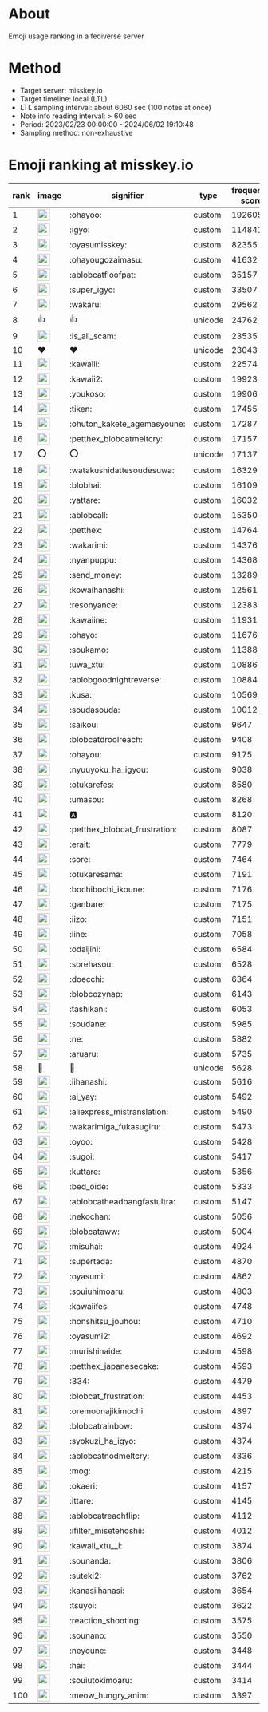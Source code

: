 # About
Emoji usage ranking in a fediverse server

# Method
- Target server: misskey.io
- Target timeline: local (LTL)
- LTL sampling interval: about 6060 sec (100 notes at once)
- Note info reading interval: > 60 sec
- Period: 2023/02/23 00:00:00 - 2024/06/02 19:10:48 
- Sampling method: non-exhaustive

# Emoji ranking at misskey.io

|rank|image|signifier|type|frequency score|
|----|----|----|----|----|
|1|<img height="24" src="https://misskey.io/emoji/ohayoo.webp">|:ohayoo:|custom|192605|
|2|<img height="24" src="https://misskey.io/emoji/igyo.webp">|:igyo:|custom|114841|
|3|<img height="24" src="https://misskey.io/emoji/oyasumisskey.webp">|:oyasumisskey:|custom|82355|
|4|<img height="24" src="https://misskey.io/emoji/ohayougozaimasu.webp">|:ohayougozaimasu:|custom|41632|
|5|<img height="24" src="https://misskey.io/emoji/ablobcatfloofpat.webp">|:ablobcatfloofpat:|custom|35157|
|6|<img height="24" src="https://misskey.io/emoji/super_igyo.webp">|:super_igyo:|custom|33507|
|7|<img height="24" src="https://misskey.io/emoji/wakaru.webp">|:wakaru:|custom|29562|
|8|👍|👍|unicode|24762|
|9|<img height="24" src="https://misskey.io/emoji/is_all_scam.webp">|:is_all_scam:|custom|23535|
|10|❤|❤|unicode|23043|
|11|<img height="24" src="https://misskey.io/emoji/kawaiii.webp">|:kawaiii:|custom|22574|
|12|<img height="24" src="https://misskey.io/emoji/kawaii2.webp">|:kawaii2:|custom|19923|
|13|<img height="24" src="https://misskey.io/emoji/youkoso.webp">|:youkoso:|custom|19906|
|14|<img height="24" src="https://misskey.io/emoji/tiken.webp">|:tiken:|custom|17455|
|15|<img height="24" src="https://misskey.io/emoji/ohuton_kakete_agemasyoune.webp">|:ohuton_kakete_agemasyoune:|custom|17287|
|16|<img height="24" src="https://misskey.io/emoji/petthex_blobcatmeltcry.webp">|:petthex_blobcatmeltcry:|custom|17157|
|17|⭕|⭕|unicode|17137|
|18|<img height="24" src="https://misskey.io/emoji/watakushidattesoudesuwa.webp">|:watakushidattesoudesuwa:|custom|16329|
|19|<img height="24" src="https://misskey.io/emoji/blobhai.webp">|:blobhai:|custom|16109|
|20|<img height="24" src="https://misskey.io/emoji/yattare.webp">|:yattare:|custom|16032|
|21|<img height="24" src="https://misskey.io/emoji/ablobcall.webp">|:ablobcall:|custom|15350|
|22|<img height="24" src="https://misskey.io/emoji/petthex.webp">|:petthex:|custom|14764|
|23|<img height="24" src="https://misskey.io/emoji/wakarimi.webp">|:wakarimi:|custom|14376|
|24|<img height="24" src="https://misskey.io/emoji/nyanpuppu.webp">|:nyanpuppu:|custom|14368|
|25|<img height="24" src="https://misskey.io/emoji/send_money.webp">|:send_money:|custom|13289|
|26|<img height="24" src="https://misskey.io/emoji/kowaihanashi.webp">|:kowaihanashi:|custom|12561|
|27|<img height="24" src="https://misskey.io/emoji/resonyance.webp">|:resonyance:|custom|12383|
|28|<img height="24" src="https://misskey.io/emoji/kawaiine.webp">|:kawaiine:|custom|11931|
|29|<img height="24" src="https://misskey.io/emoji/ohayo.webp">|:ohayo:|custom|11676|
|30|<img height="24" src="https://misskey.io/emoji/soukamo.webp">|:soukamo:|custom|11388|
|31|<img height="24" src="https://misskey.io/emoji/uwa_xtu.webp">|:uwa_xtu:|custom|10886|
|32|<img height="24" src="https://misskey.io/emoji/ablobgoodnightreverse.webp">|:ablobgoodnightreverse:|custom|10884|
|33|<img height="24" src="https://misskey.io/emoji/kusa.webp">|:kusa:|custom|10569|
|34|<img height="24" src="https://misskey.io/emoji/soudasouda.webp">|:soudasouda:|custom|10012|
|35|<img height="24" src="https://misskey.io/emoji/saikou.webp">|:saikou:|custom|9647|
|36|<img height="24" src="https://misskey.io/emoji/blobcatdroolreach.webp">|:blobcatdroolreach:|custom|9408|
|37|<img height="24" src="https://misskey.io/emoji/ohayou.webp">|:ohayou:|custom|9175|
|38|<img height="24" src="https://misskey.io/emoji/nyuuyoku_ha_igyou.webp">|:nyuuyoku_ha_igyou:|custom|9038|
|39|<img height="24" src="https://misskey.io/emoji/otukarefes.webp">|:otukarefes:|custom|8580|
|40|<img height="24" src="https://misskey.io/emoji/umasou.webp">|:umasou:|custom|8268|
|41|<img height="24" src="https://misskey.io/emoji/a.webp">|:a:|custom|8120|
|42|<img height="24" src="https://misskey.io/emoji/petthex_blobcat_frustration.webp">|:petthex_blobcat_frustration:|custom|8087|
|43|<img height="24" src="https://misskey.io/emoji/erait.webp">|:erait:|custom|7779|
|44|<img height="24" src="https://misskey.io/emoji/sore.webp">|:sore:|custom|7464|
|45|<img height="24" src="https://misskey.io/emoji/otukaresama.webp">|:otukaresama:|custom|7191|
|46|<img height="24" src="https://misskey.io/emoji/bochibochi_ikoune.webp">|:bochibochi_ikoune:|custom|7176|
|47|<img height="24" src="https://misskey.io/emoji/ganbare.webp">|:ganbare:|custom|7175|
|48|<img height="24" src="https://misskey.io/emoji/iizo.webp">|:iizo:|custom|7151|
|49|<img height="24" src="https://misskey.io/emoji/iine.webp">|:iine:|custom|7058|
|50|<img height="24" src="https://misskey.io/emoji/odaijini.webp">|:odaijini:|custom|6584|
|51|<img height="24" src="https://misskey.io/emoji/sorehasou.webp">|:sorehasou:|custom|6528|
|52|<img height="24" src="https://misskey.io/emoji/doecchi.webp">|:doecchi:|custom|6364|
|53|<img height="24" src="https://misskey.io/emoji/blobcozynap.webp">|:blobcozynap:|custom|6143|
|54|<img height="24" src="https://misskey.io/emoji/tashikani.webp">|:tashikani:|custom|6053|
|55|<img height="24" src="https://misskey.io/emoji/soudane.webp">|:soudane:|custom|5985|
|56|<img height="24" src="https://misskey.io/emoji/ne.webp">|:ne:|custom|5882|
|57|<img height="24" src="https://misskey.io/emoji/aruaru.webp">|:aruaru:|custom|5735|
|58|🎉|🎉|unicode|5628|
|59|<img height="24" src="https://misskey.io/emoji/iihanashi.webp">|:iihanashi:|custom|5616|
|60|<img height="24" src="https://misskey.io/emoji/ai_yay.webp">|:ai_yay:|custom|5492|
|61|<img height="24" src="https://misskey.io/emoji/aliexpress_mistranslation.webp">|:aliexpress_mistranslation:|custom|5490|
|62|<img height="24" src="https://misskey.io/emoji/wakarimiga_fukasugiru.webp">|:wakarimiga_fukasugiru:|custom|5473|
|63|<img height="24" src="https://misskey.io/emoji/oyoo.webp">|:oyoo:|custom|5428|
|64|<img height="24" src="https://misskey.io/emoji/sugoi.webp">|:sugoi:|custom|5417|
|65|<img height="24" src="https://misskey.io/emoji/kuttare.webp">|:kuttare:|custom|5356|
|66|<img height="24" src="https://misskey.io/emoji/bed_oide.webp">|:bed_oide:|custom|5333|
|67|<img height="24" src="https://misskey.io/emoji/ablobcatheadbangfastultra.webp">|:ablobcatheadbangfastultra:|custom|5147|
|68|<img height="24" src="https://misskey.io/emoji/nekochan.webp">|:nekochan:|custom|5056|
|69|<img height="24" src="https://misskey.io/emoji/blobcataww.webp">|:blobcataww:|custom|5004|
|70|<img height="24" src="https://misskey.io/emoji/misuhai.webp">|:misuhai:|custom|4924|
|71|<img height="24" src="https://misskey.io/emoji/supertada.webp">|:supertada:|custom|4870|
|72|<img height="24" src="https://misskey.io/emoji/oyasumi.webp">|:oyasumi:|custom|4862|
|73|<img height="24" src="https://misskey.io/emoji/souiuhimoaru.webp">|:souiuhimoaru:|custom|4803|
|74|<img height="24" src="https://misskey.io/emoji/kawaiifes.webp">|:kawaiifes:|custom|4748|
|75|<img height="24" src="https://misskey.io/emoji/honshitsu_jouhou.webp">|:honshitsu_jouhou:|custom|4710|
|76|<img height="24" src="https://misskey.io/emoji/oyasumi2.webp">|:oyasumi2:|custom|4692|
|77|<img height="24" src="https://misskey.io/emoji/murishinaide.webp">|:murishinaide:|custom|4598|
|78|<img height="24" src="https://misskey.io/emoji/petthex_japanesecake.webp">|:petthex_japanesecake:|custom|4593|
|79|<img height="24" src="https://misskey.io/emoji/334.webp">|:334:|custom|4479|
|80|<img height="24" src="https://misskey.io/emoji/blobcat_frustration.webp">|:blobcat_frustration:|custom|4453|
|81|<img height="24" src="https://misskey.io/emoji/oremoonajikimochi.webp">|:oremoonajikimochi:|custom|4397|
|82|<img height="24" src="https://misskey.io/emoji/blobcatrainbow.webp">|:blobcatrainbow:|custom|4374|
|83|<img height="24" src="https://misskey.io/emoji/syokuzi_ha_igyo.webp">|:syokuzi_ha_igyo:|custom|4374|
|84|<img height="24" src="https://misskey.io/emoji/ablobcatnodmeltcry.webp">|:ablobcatnodmeltcry:|custom|4336|
|85|<img height="24" src="https://misskey.io/emoji/mog.webp">|:mog:|custom|4215|
|86|<img height="24" src="https://misskey.io/emoji/okaeri.webp">|:okaeri:|custom|4157|
|87|<img height="24" src="https://misskey.io/emoji/ittare.webp">|:ittare:|custom|4145|
|88|<img height="24" src="https://misskey.io/emoji/ablobcatreachflip.webp">|:ablobcatreachflip:|custom|4112|
|89|<img height="24" src="https://misskey.io/emoji/ifilter_misetehoshii.webp">|:ifilter_misetehoshii:|custom|4012|
|90|<img height="24" src="https://misskey.io/emoji/kawaii_xtu__i.webp">|:kawaii_xtu__i:|custom|3874|
|91|<img height="24" src="https://misskey.io/emoji/sounanda.webp">|:sounanda:|custom|3806|
|92|<img height="24" src="https://misskey.io/emoji/suteki2.webp">|:suteki2:|custom|3762|
|93|<img height="24" src="https://misskey.io/emoji/kanasiihanasi.webp">|:kanasiihanasi:|custom|3654|
|94|<img height="24" src="https://misskey.io/emoji/tsuyoi.webp">|:tsuyoi:|custom|3622|
|95|<img height="24" src="https://misskey.io/emoji/reaction_shooting.webp">|:reaction_shooting:|custom|3575|
|96|<img height="24" src="https://misskey.io/emoji/sounano.webp">|:sounano:|custom|3550|
|97|<img height="24" src="https://misskey.io/emoji/neyoune.webp">|:neyoune:|custom|3448|
|98|<img height="24" src="https://misskey.io/emoji/hai.webp">|:hai:|custom|3444|
|99|<img height="24" src="https://misskey.io/emoji/souiutokimoaru.webp">|:souiutokimoaru:|custom|3414|
|100|<img height="24" src="https://misskey.io/emoji/meow_hungry_anim.webp">|:meow_hungry_anim:|custom|3397|
